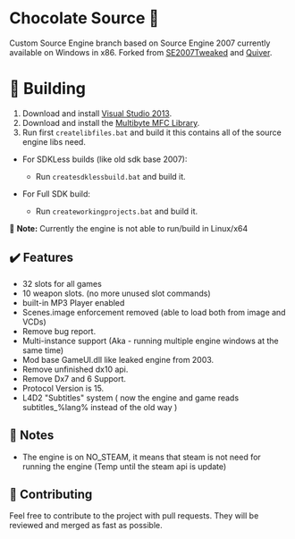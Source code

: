 # Chocolate Source :chocolate_bar:
Custom Source Engine branch based on Source Engine 2007 currently available on Windows in x86. Forked from [SE2007Tweaked](https://gitlab.com/Juesto/SE2007_src-tweaked) and [Quiver](https://github.com/quiverteam/Engine).

# :hammer: Building

1. Download and install [Visual Studio 2013](https://go.microsoft.com/fwlink/?LinkId=532495&clcid=0x409).
2. Download and install the [Multibyte MFC Library](https://www.microsoft.com/en-gb/download/details.aspx?id=40770).
3. Run first `createlibfiles.bat` and build it this contains all of the source engine libs need.

* For SDKLess builds (like old sdk base 2007):
  * Run `createsdklessbuild.bat` and build it.

* For Full SDK build:
  * Run `createworkingprojects.bat` and build it.

 :pushpin: **Note:** Currently the engine is not able to run/build in Linux/x64

## :heavy_check_mark: Features

* 32 slots for all games
* 10 weapon slots. (no more unused slot commands)
* built-in MP3 Player enabled
* Scenes.image enforcement removed (able to load both from image and VCDs)
* Remove bug report.
* Multi-instance support (Aka - running multiple engine windows at the same time)
* Mod base GameUI.dll like leaked engine from 2003.
* Remove unfinished dx10 api.
* Remove Dx7 and 6 Support.
* Protocol Version is 15.
* L4D2 "Subtitles" system ( now the engine and game reads subtitles_%lang% instead of the old way )

## :bookmark_tabs: Notes

* The engine is on NO_STEAM, it means that steam is not need for running the engine (Temp until the steam api is update)

## :mega: Contributing

Feel free to contribute to the project with pull requests. They will be reviewed and merged as fast as possible.
